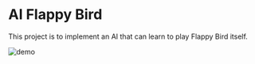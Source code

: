 # AI Flappy Bird
This project is to implement an AI that can learn to play Flappy Bird itself.

![demo](demo.gif)